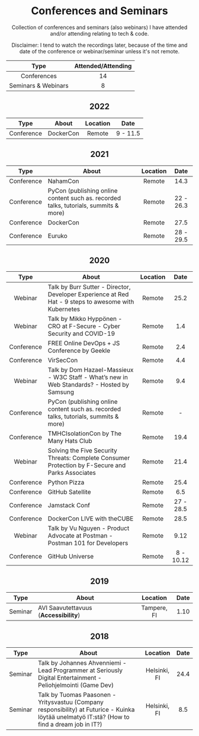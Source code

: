 <h1 align="center">
Conferences and Seminars
</h1>

<p align="center">
Collection of conferences and seminars (also webinars) I have attended and/or attending relating to tech & code.
</p>

<p align="center">
Disclaimer: I tend to watch the recordings later, because of the time and date of the conference or webinar/seminar unless it's not remote.
</p>

Type | Attended/Attending
:------:|:-------:
Conferences | 14
Seminars & Webinars | 8

<h2 align="center">
2022
</h2>

Type | About | Location | Date
:------:|-----------|:------:|:----------:
Conference | DockerCon | Remote | 9 - 11.5

<h2 align="center">
2021
</h2>

Type | About | Location | Date
:------:|-----------|:------:|:----------:
Conference | NahamCon | Remote | 14.3
Conference | PyCon (publishing online content such as. recorded talks, tutorials, summits & more) | Remote | 22 - 26.3
Conference | DockerCon | Remote | 27.5
Conference | Euruko | Remote | 28 - 29.5

<h2 align="center">
2020
</h2>

Type | About | Location | Date
:------:|-----------|:------:|:----------:
Webinar | Talk by Burr Sutter - Director, Developer Experience at Red Hat - 9 steps to awesome with Kubernetes | Remote | 25.2
Webinar | Talk by Mikko Hyppönen - CRO at F-Secure - Cyber Security and COVID-19 | Remote | 1.4
Conference | FREE Online DevOps + JS Conference by Geekle | Remote | 2.4
Conference | VirSecCon | Remote | 4.4
Webinar | Talk by Dom Hazael-Massieux - W3C Staff - What’s new in Web Standards? - Hosted by Samsung | Remote | 9.4
Conference | PyCon (publishing online content such as. recorded talks, tutorials, summits & more) | Remote | -
Conference | TMHCIsolationCon by The Many Hats Club | Remote | 19.4
Webinar | Solving the Five Security Threats: Complete Consumer Protection by F-Secure and Parks Associates | Remote | 21.4
Conference | Python Pizza | Remote | 25.4
Conference | GitHub Satellite | Remote | 6.5
Conference | Jamstack Conf | Remote | 27 - 28.5
Conference | DockerCon LIVE with theCUBE | Remote | 28.5
Webinar | Talk by Vu Nguyen - Product Advocate at Postman - Postman 101 for Developers | Remote | 9.12
Conference | GitHub Universe | Remote | 8 - 10.12

<h2 align="center">
2019
</h2>

Type | About | Location | Date
:------:|-----------|:------:|:----------:
Seminar | AVI Saavutettavuus (**Accessibility**) | Tampere, FI | 1.10

<h2 align="center">
2018
</h2>

Type | About | Location | Date
:------:|-----------|:------:|:----------:
Seminar | Talk by Johannes Ahvenniemi - Lead Programmer at Seriously Digital Entertainment - Peliohjelmointi (Game Dev) | Helsinki, FI | 24.4
Seminar | Talk by Tuomas Paasonen - Yritysvastuu (Company responsibility) at Futurice - Kuinka löytää unelmatyö IT:stä? (How to find a dream job in IT?) | Helsinki, FI | 8.5
